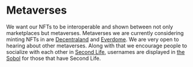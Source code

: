 # Metaverses

We want our NFTs to be interoperable and shown between not only marketplaces but metaverses. Metaverses we are currently considering minting NFTs in are [Decentraland](https://decentraland.org) and [Everdome](https://everdome.io). We are very open to hearing about other metaverses. Along with that we encourage people to socialize with each other in [Second Life](https://secondlife.com), usernames are displayed in [the Sobol](https://sobol.io/d/akorn\_dao/) for those that have Second Life.
